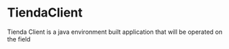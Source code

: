 # TiendaClient
Tienda Client is a java environment built application that will be operated on the field
